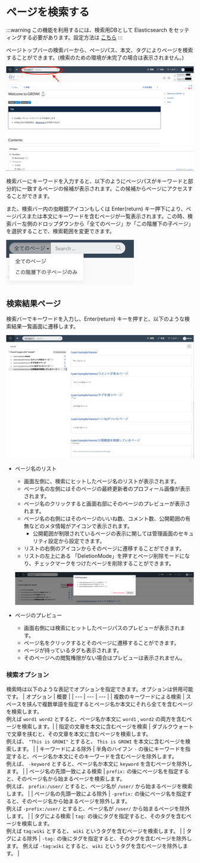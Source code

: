 # ページを検索する

:::warning
この機能を利用するには、検索用DBとして Elasticsearch をセッティングする必要があります。設定方法は [こちら](../admin-guide/admin-cookbook/setting-elasticsearch.md)
:::

ページトップバーの検索バーから、ページパス、本文、タグによりページを検索することができます。(検索のための環境が未完了の場合は表示されません。)

![search1](./images/search1.png)

検索バーにキーワードを入力すると、以下のようにページパスがキーワードと部分的に一致するページの候補が表示されます。この候補からページにアクセスすることができます。

また、検索バー内の虫眼鏡アイコンもしくは Enter(return) キー押下により、ページパスまたは本文にキーワードを含むページが一覧表示されます。この時、検索バー左側のドロップダウンから「全てのページ」か「この階層下の子ページ」を選択することで、検索範囲を変更できます。

![search2](./images/search2.png)

## 検索結果ページ

検索バーでキーワードを入力し、Enter(return) キーを押すと、以下のような検索結果一覧画面に遷移します。

![search3](./images/search3.png)

- ページ名のリスト
  - 画面左側に、検索にヒットしたページ名のリストが表示されます。
  - ページ名の左側にはそのページの最終更新者のプロフィール画像が表示されます。
  - ページ名のクリックすると画面右部にそのページのプレビューが表示されます。
  - ページ名の右側にはそのページのいいね数、コメント数、公開範囲の有無などのメタ情報がアイコンで表示されます。
    - 公開範囲が制限されているページの表示に関しては管理画面のセキュリティ設定から設定できます。
  - リストの右側のアイコンからそのページに遷移することができます。
  - リストの左上にある 「DeletionMode」を押すとページ削除モードになり、チェックマークをつけたページを削除することができます。

  ![search4](./images/search4.png)

- ページのプレビュー
  - 画面右側には検索にヒットしたページパスのプレビューが表示されます。
  - ページ名をクリックするとそのページに遷移することができます。
  - ページが持っているタグも表示されます。
  - そのページへの閲覧権限がない場合はプレビューは表示されません。

### 検索オプション

検索時は以下のような表記でオプションを指定できます。オプションは併用可能です。
| オプション | 概要 |
| --- | --- | --- |
| 複数のキーワードによる検索  | スペースを挟んで複数単語を指定するとページ名か本文にそれら全てを含むページを検索します。<br />例えば `word1 word2` とすると、ページ名か本文に `word1` , `word2` の両方を含むページを検索します。|
| 指定の文章を本文に含むページを検索 | ダブルクウォートで文章を挟むと、その文章を本文に含むページを検索します。<br />例えば、 `"This is GROWI"` とすると、 `This is GROWI` を本文に含むページを検索します。 |
| キーワードによる除外 | 半角のハイフン `-` の後にキーワードを指定すると、ページ名か本文にそのキーワードを含むページを除外します。<br />例えば、 `-keyword` とすると、ページ名か本文に `keyword` を含むページを除外します。 |
| ページ名の先頭一致による検索 | `prefix:` の後にページ名を指定すると、そのページ名から始まるページを検索します。<br />例えば、 `prefix:/user/` とすると、ページ名が `/user/` から始まるページを検索します。 |
| ページ名の先頭一致による除外 | `-prefix:` の後にページ名を指定すると、そのページ名から始まるページを除外します。<br /> 例えば `-prefix:/user/` とすると、ページ名が `/user/` から始まるページを除外します。 |
| タグによる検索 | `tag:` の後にタグを指定すると、そのタグを含むページを検索します。 <br />例えば `tag:wiki` とすると、 `wiki` というタグを含むページを検索します。 |
| タグによる除外 | `-tag:` の後にタグを指定すると、そのタグを含むページを除外します。 例えば `-tag:wiki` とすると、 `wiki` というタグを含むページを除外します。 |